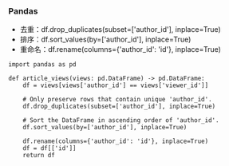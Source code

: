 ### Pandas
* 去重：df.drop_duplicates(subset=['author_id'], inplace=True)
* 排序：df.sort_values(by=['author_id'], inplace=True)
* 重命名：df.rename(columns={'author_id': 'id'}, inplace=True)

```Pandas
import pandas as pd

def article_views(views: pd.DataFrame) -> pd.DataFrame:
    df = views[views['author_id'] == views['viewer_id']]

    # Only preserve rows that contain unique 'author_id'.
    df.drop_duplicates(subset=['author_id'], inplace=True)

    # Sort the DataFrame in ascending order of 'author_id'.
    df.sort_values(by=['author_id'], inplace=True)

    df.rename(columns={'author_id': 'id'}, inplace=True)
    df = df[['id']]
    return df
```
